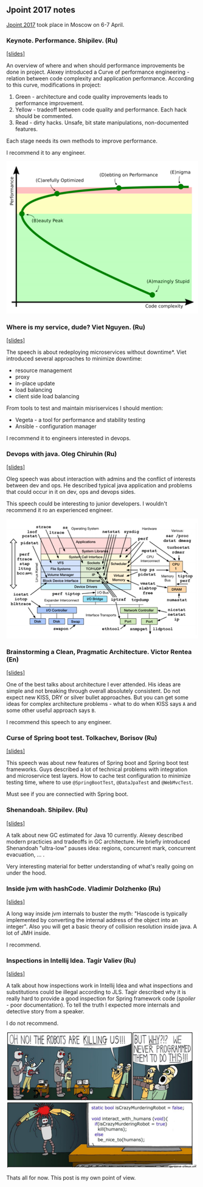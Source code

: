 ## Jpoint 2017 notes

[Jpoint 2017](http://2017.jpoint.ru/) took place in Moscow on 6-7 April.

### Keynote. Performance. Shipilev. (Ru)
[[slides]](https://shipilev.net/talks/jpoint-April2017-perf-keynote.pdf)

An overview of where and when should performance improvements be done in project. 
Alexey introduced a Curve of performance engineering - relation between code complexity and application performance. 
According to this curve, modifications in project:
  1. Green - architecture and code quality improvements leads to performance improvement.
  1. Yellow - tradeoff between code quality and performance. Each hack should be commented.
  1. Read - dirty hacks. Unsafe, bit state manipulations, non-documented features.

Each stage needs its own methods to improve performance.

I recommend it to any engineer.

<img src="curve.png" width="600"/>

### Where is my service, dude? Viet Nguyen. (Ru) 
[[slides]](https://www.slideshare.net/VietNguyen334/jpoint-2017-where-is-my-service-dude)

The speech is about redeploying microservices without downtime*. 
Viet introduced several approaches to minimize downtime:
  - resource management
  - proxy
  - in-place update
  - load balancing
  - client side load balancing
  
From tools to test and maintain misriservices I should mention:
  - Vegeta - a tool for performance and stability testing
  - Ansible - configuration manager

I recommend it to engineers interested in devops.


### Devops with java. Oleg Chiruhin (Ru)
[[slides]](http://assets.contentful.com/oxjq45e8ilak/5F2vR2pWNy6c6qiQKa28sE/2d29eb49625ae2f12e5afe4f75cf19e5/______________.pdf)

Oleg speech was about interaction with admins and the conflict of interests between dev and ops. 
He described typical java application and problems that could occur in it on dev, ops and devops sides.

This speech could be interesting to junior developers. 
I wouldn't recommend it ro an experienced engineer.

<img src="diagnostic.png" width="600"/>


### Brainstorming a Clean, Pragmatic Architecture. Victor Rentea (En)
[[slides]](http://assets.contentful.com/oxjq45e8ilak/4wOYOmzybmA0uKWqoS8oMw/2bfd455f36f1a6748279906f4bbed40a/Victor-Rentea_Brainstorming-a-Clean-Pragmatic-Architecture.pdf)

One of the best talks about architecture I ever attended. 
His ideas are simple and not breaking through overall absolutely consistent. 
Do not expect new KISS, DRY or silver bullet approaches. 
But you can get some ideas for complex architecture problems - what to do when KISS says `A` and some other useful approach says `B`.

I recommend this speech to any engineer.


### Curse of Spring boot test. Tolkachev, Borisov (Ru)
[[slides]](https://www.slideshare.net/kirilltolkachev7/spring-boot-test-horror)

This speech was about new features of Spring boot and Spring boot test frameworks. 
Guys described a lot of technical problems with integration and microservice test layers.
How to cache test configuration to minimize testing time, where to use `@SpringBootTest`, `@DataJpaTest` and `@WebMvcTest`.

Must see if you are connectied with Spring boot.

### Shenandoah. Shipilev. (Ru)
[[slides]](https://shipilev.net/talks/jpoint-April2017-shenandoah.pdf)

A talk about new GC estimated for Java 10 currently. 
Alexey described modern practicies and tradeoffs in GC architecture. 
He briefly introduced Shenandoah "ultra-low" pauses idea: regions, concurrent mark, concurrent evacuation, ... .

Very interesting material for better understanding of what's really going on under the hood.

### Inside jvm with hashCode. Vladimir Dolzhenko (Ru)
[[slides]](http://assets.contentful.com/oxjq45e8ilak/2JOrAVVgCQqAcmqcg2oo0q/02e7bddadb799cddd820911f2e7b9ba6/Vladimir_Dolzhenko_-_Through_the_keyhole_of_hashCode_into_VM.pdf)

A long way inside jvm internals to buster the myth: "Hascode is typically implemented by converting the internal
address of the object into an integer". Also you will get a basic theory of collision resolution inside java.
A lot of JMH inside. 

I recommend.

### Inspections in Intellij Idea. Tagir Valiev (Ru)
[[slides]](http://assets.contentful.com/oxjq45e8ilak/3oOOE1CwreSuWQCKaoK6Eo/2302262e8797e678999d5b2862a2c8c2/valeev_inspections__1_.pdf)

A talk about how inspections work in Intellij Idea and what inspections and substitutions could be illegal according to JLS.
Tagir described why it is really hard to provide a good inspection for Spring framework code (*spoiler* - poor documentation).
To tell the truth I expected more internals and detective story from a speaker.

I do not recommend.

<img src="kill_all_human.png" width="600"/>

Thats all for now. This post is my own point of view.
